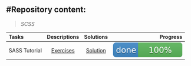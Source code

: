 #Repository content:
---
>_SCSS_

Tasks|Descriptions|Solutions|Progress
:----|:----------:|:-------:|--------:
SASS Tutorial| [Exercises](https://www.youtube.com/watch?v=Sk5jMurFHCo&list=PL4cUxeGkcC9jxJX7vojNVK-o8ubDZEcNb&index=2)| [Solution](https://github.com/Darya-STRONG/SCSS_Training/tree/main/Sass%20Course)|![progress](logo.svg)


